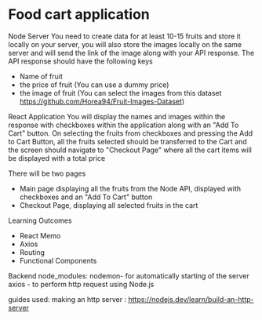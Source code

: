 # Food cart application

Node Server
You need to create data for at least 10-15 fruits and store it locally on your server, you will also store the images locally on the same server and will send the link of the image along with your API response. The API response should have the following keys

- Name of fruit
- the price of fruit (You can use a dummy price)
- the image of fruit (You can select the images from this dataset https://github.com/Horea94/Fruit-Images-Dataset)

React Application
You will display the names and images within the response with checkboxes within the application along with an "Add To Cart" button. On selecting the fruits from checkboxes and pressing the Add to Cart Button, all the fruits selected should be transferred to the Cart and the screen should navigate to "Checkout Page" where all the cart items will be displayed with a total price

There will be two pages

- Main page displaying all the fruits from the Node API, displayed with checkboxes and an "Add To Cart" button
- Checkout Page, displaying all selected fruits in the cart

Learning Outcomes

- React Memo
- Axios
- Routing
- Functional Components


Backend node_modules:
nodemon- for automatically starting of the server
axios - to perform http request using Node.js

guides used:
making an http server : https://nodejs.dev/learn/build-an-http-server